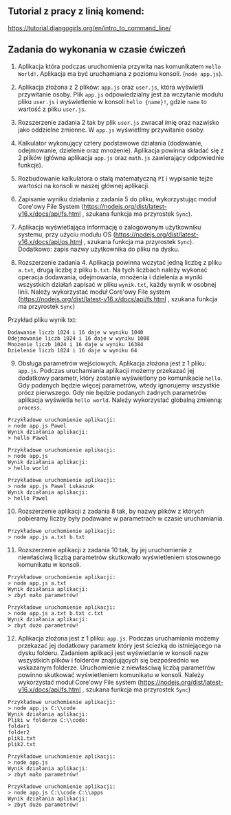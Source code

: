 ## Tutorial z pracy z linią komend:
https://tutorial.djangogirls.org/en/intro_to_command_line/

## Zadania do wykonania w czasie ćwiczeń

1. Aplikacja która podczas uruchomienia przywita nas komunikatem `Hello World!`. Aplikacja ma być uruchamiana z poziomu konsoli. (`node app.js`).

2. Aplikacja złożona z 2 plików: `app.js` oraz `user.js`, która wyświetli przywitanie osoby. Plik `app.js` odpowiedzialny jest za wczytanie modułu pliku `user.js` i wyświetlenie w konsoli `hello {name}!`, gdzie `name` to wartość z pliku `user.js`.

3. Rozszerzenie zadania 2 tak by plik `user.js` zwracał imię oraz nazwisko jako oddzielne zmienne. W `app.js` wyświetlmy przywitanie osoby.

4. Kalkulator wykonujący cztery podstawowe działania (dodawanie, odejmowanie, dzielenie oraz mnożenie). Aplikacja powinna składać się z 2 plików (główna aplikacja `app.js` oraz `math.js` zawierający odpowiednie funkcje).

5. Rozbudowanie kalkulatora o stałą matematyczną `PI` i wypisanie tejże wartości na konsoli w naszej głównej aplikacji.

6. Zapisanie wyniku działania z zadania 5 do pliku, wykorzystując moduł Core'owy File System (https://nodejs.org/dist/latest-v16.x/docs/api/fs.html , szukana funkcja ma przyrostek `Sync`).

7. Aplikacja wyświetlająca informację o zalogowanym użytkowniku systemu, przy użyciu modułu OS (https://nodejs.org/dist/latest-v16.x/docs/api/os.html , szukana funkcja ma przyrostek `Sync`). Dodatkowo: zapis nazwy użytkownika do pliku na dysku.

8. Rozszerzenie zadania 4. Aplikacja powinna wczytać jedną liczbę z pliku `a.txt`, drugą liczbę z pliku `b.txt`. Na tych liczbach należy wykonać operacja dodawania, odejmowania, mnożenia i dzielenia a wyniki wszystkich działań zapisać w pliku `wynik.txt`, każdy wynik w osobnej linii.
Należy wykorzystać moduł Core'owy File system (https://nodejs.org/dist/latest-v16.x/docs/api/fs.html , szukana funkcja ma przyrostek `Sync`)

Przykład pliku wynik txt:
```
Dodawanie liczb 1024 i 16 daje w wyniku 1040
Odejmowanie liczb 1024 i 16 daje w wyniku 1008
Mnożenie liczb 1024 i 16 daje w wyniku 16384
Dzielenie liczb 1024 i 16 daje w wyniku 64
```
9. Obsługa parametrów wejściowych. Aplikacja złożona jest z 1 pliku: `app.js`. Podczas uruchamiania aplikacji możemy przekazać jej dodatkowy parametr, który zostanie wyświetlony po komunikacie `hello`. Gdy podanych będzie więcej parametrów, wtedy ignorujemy wszystkie prócz pierwszego. Gdy nie będzie podanych żadnych parametrów aplikacja wyświetla `hello world`. 
Należy wykorzystać globalną zmienną: `process`.

```
Przykładowe uruchomienie aplikacji:
> node app.js Pawel
Wynik działania aplikacji:
> hello Pawel

Przykładowe uruchomienie aplikacji:
> node app.js
Wynik działania aplikacji:
> hello world

Przykładowe uruchomienie aplikacji:
> node app.js Pawel Lukaszuk
Wynik działania aplikacji:
> hello Pawel
```

10. Rozszerzenie aplikacji z zadania 8 tak, by nazwy plików z których pobieramy liczby były podawane w parametrach w czasie uruchamiania.

```
Przykładowe uruchomienie aplikacji:
> node app.js a.txt b.txt
```

11. Rozszerzenie aplikacji z zadania 10 tak, by jej uruchomienie z niewłaściwą liczbą parametrów skutkowało wyświetleniem stosownego komunikatu w konsoli.

```
Przykładowe uruchomienie aplikacji:
> node app.js a.txt
Wynik działania aplikacji:
> zbyt mało parametrów!

Przykładowe uruchomienie aplikacji:
> node app.js a.txt b.txt c.txt
Wynik działania aplikacji:
> zbyt dużo parametrów!
```

12. Aplikacja złożona jest z 1 pliku: `app.js`. Podczas uruchamiania możemy przekazać jej dodatkowy parametr który jest ścieżką do istniejącego na dysku folderu. Zadaniem aplikacji jest wyświetlanie w konsoli nazw wszystkich plików i folderów znajdujących się bezpośrednio we wskazanym folderze.
Uruchomienie z niewłaściwą liczbą parametrów powinno skutkować wyświetleniem komunikatu w konsoli. Należy wykorzystać moduł Core'owy File system (https://nodejs.org/dist/latest-v16.x/docs/api/fs.html , szukana funkcja ma przyrostek `Sync`)

```
Przykładowe uruchomienie aplikacji:
> node app.js C:\\code
Wynik działania aplikacji:
Pliki w folderze C:\\code:
folder1
folder2
plik1.txt
plik2.txt

Przykładowe uruchomienie aplikacji:
> node app.js
Wynik działania aplikacji:
> zbyt mało parametrów!

Przykładowe uruchomienie aplikacji:
> node app.js C:\\code C:\\apps
Wynik działania aplikacji:
> zbyt dużo parametrów!
```
